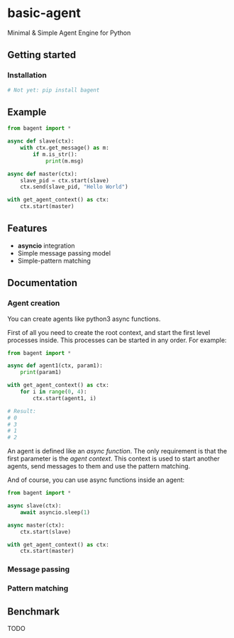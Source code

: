 # basic-agent
Minimal &amp; Simple Agent Engine for Python

## Getting started

### Installation

```bash
# Not yet: pip install bagent
```

## Example

```python
from bagent import *

async def slave(ctx):
    with ctx.get_message() as m:
        if m.is_str():
            print(m.msg)

async def master(ctx):
    slave_pid = ctx.start(slave)
    ctx.send(slave_pid, "Hello World")

with get_agent_context() as ctx:
    ctx.start(master)
```

## Features
- **asyncio** integration
- Simple message passing model
- Simple-pattern matching

## Documentation

### Agent creation
You can create agents like python3 async functions.

First of all you need to create the root context, and start the first level processes inside. This processes can be started in any order.
For example:

```python
from bagent import *

async def agent1(ctx, param1):
    print(param1)

with get_agent_context() as ctx:
    for i in range(0, 4):
        ctx.start(agent1, i)

# Result:
# 0
# 3
# 1
# 2
```

An agent is defined like an *async function*. The only requirement is that the first parameter is the *agent context*. This context is used to start another agents, send messages to them and use the pattern matching.

And of course, you can use async functions inside an agent:

```python
from bagent import *

async slave(ctx):
    await asyncio.sleep(1)

async master(ctx):
    ctx.start(slave)

with get_agent_context() as ctx:
    ctx.start(master)
```

### Message passing

### Pattern matching

## Benchmark

TODO
